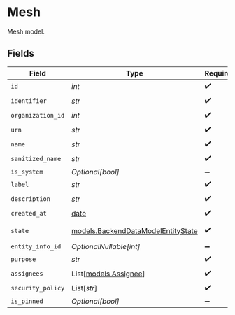 # Mesh

Mesh model.


## Fields

| Field                                                                          | Type                                                                           | Required                                                                       | Description                                                                    |
| ------------------------------------------------------------------------------ | ------------------------------------------------------------------------------ | ------------------------------------------------------------------------------ | ------------------------------------------------------------------------------ |
| `id`                                                                           | *int*                                                                          | :heavy_check_mark:                                                             | N/A                                                                            |
| `identifier`                                                                   | *str*                                                                          | :heavy_check_mark:                                                             | N/A                                                                            |
| `organization_id`                                                              | *int*                                                                          | :heavy_check_mark:                                                             | N/A                                                                            |
| `urn`                                                                          | *str*                                                                          | :heavy_check_mark:                                                             | N/A                                                                            |
| `name`                                                                         | *str*                                                                          | :heavy_check_mark:                                                             | N/A                                                                            |
| `sanitized_name`                                                               | *str*                                                                          | :heavy_check_mark:                                                             | N/A                                                                            |
| `is_system`                                                                    | *Optional[bool]*                                                               | :heavy_minus_sign:                                                             | N/A                                                                            |
| `label`                                                                        | *str*                                                                          | :heavy_check_mark:                                                             | N/A                                                                            |
| `description`                                                                  | *str*                                                                          | :heavy_check_mark:                                                             | N/A                                                                            |
| `created_at`                                                                   | [date](https://docs.python.org/3/library/datetime.html#date-objects)           | :heavy_check_mark:                                                             | N/A                                                                            |
| `state`                                                                        | [models.BackendDataModelEntityState](../models/backenddatamodelentitystate.md) | :heavy_check_mark:                                                             | Entity state model.                                                            |
| `entity_info_id`                                                               | *OptionalNullable[int]*                                                        | :heavy_minus_sign:                                                             | N/A                                                                            |
| `purpose`                                                                      | *str*                                                                          | :heavy_check_mark:                                                             | N/A                                                                            |
| `assignees`                                                                    | List[[models.Assignee](../models/assignee.md)]                                 | :heavy_check_mark:                                                             | N/A                                                                            |
| `security_policy`                                                              | List[*str*]                                                                    | :heavy_check_mark:                                                             | N/A                                                                            |
| `is_pinned`                                                                    | *Optional[bool]*                                                               | :heavy_minus_sign:                                                             | N/A                                                                            |
